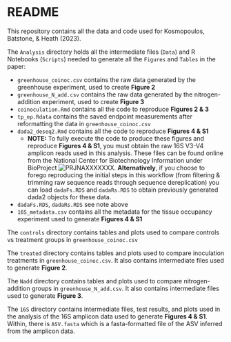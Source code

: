 # README
This repository contains all the data and code used for Kosmopoulos, Batstone, & Heath (2023).

The `Analysis` directory holds all the intermediate files (`Data`) and R Notebooks (`Scripts`) needed to generate all the `Figures` and `Tables` in the paper:

- `greenhouse_coinoc.csv` contains the raw data generated by the greenhouse experiment, used to create **Figure 2**
- `greenhouse_N_add.csv` contains the raw data generated by the nitrogen-addition experiment, used to create **Figure 3**
- `coinoculation.Rmd` contains all the code to reproduce **Figures 2 & 3**
- `tp_ep.Rdata` contains the saved endpoint measurements after reformatting the data in `greenhouse_coinoc.csv`
- `dada2_deseq2.Rmd` contains all the code to reproduce **Figures 4 & S1**
    - **NOTE:** To fully execute the code to produce these figures and reproduce **Figures 4 & S1**, you must obtain the raw 16S V3-V4 amplicon reads used in this analysis. These files can be found online from the National Center for Biotechnology Information under BioProject ![PRJNAXXXXXXX](www.ncbi.nlm.nih.gov/bioproject/XXXXXXX). **Alternatively**, if you choose to forego reproducing the initial steps in this workflow (from filtering & trimming raw sequence reads through sequence dereplication) you can load `dadaFs.RDS` and `dadaRs.RDS` to obtain previously generated dada2 objects for these data.
- `dadaFs.RDS`, `dadaRs.RDS` see note above
- `16S_metadata.csv` contains all the metadata for the tissue occupancy experiment used to generate **Figures 4 & S1**

The `controls` directory contains tables and plots used to compare controls vs treatment groups in `greenhouse_coinoc.csv`

The `treated` directory contains tables and plots used to compare inoculation treatments in `greenhouse_coinoc.csv`. It also contains intermediate files used to generate **Figure 2**.

The `Nadd` directory contains tables and plots used to compare nitrogen-addition groups in `greenhouse_N_add.csv`. It also contains intermediate files used to generate **Figure 3**.

The `16S` directory contains intermediate files, test results, and plots used in the analysis of the 16S amplicon data used to generate **Figures 4 & S1**. Within, there is `ASV.fasta` which is a fasta-formatted file of the ASV inferred from the amplicon data.
